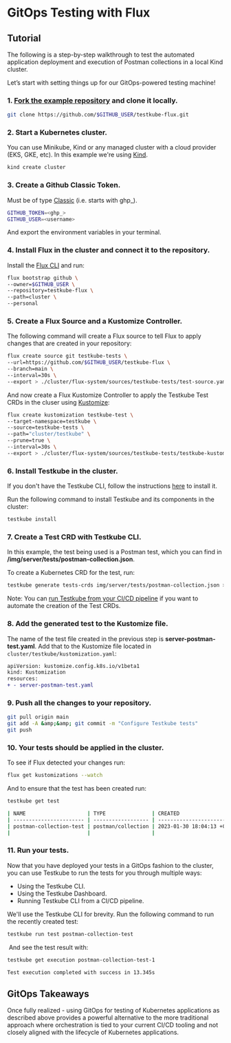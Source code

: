 # GitOps Testing with Flux

## Tutorial

The following is a step-by-step walkthrough to test the automated application deployment and execution of Postman collections in a local Kind cluster.

Let’s start with setting things up for our GitOps-powered testing machine!

### 1. [Fork the example repository](https://github.com/kubeshop/testkube-flux/fork) and clone it locally.

```sh
git clone https://github.com/$GITHUB_USER/testkube-flux.git
```

### 2. Start a Kubernetes cluster.

You can use Minikube, Kind or any managed cluster with a cloud provider (EKS, GKE, etc). In this example we're using [Kind](https://kind.sigs.k8s.io/).

```sh
kind create cluster
```

### 3. Create a Github Classic Token.

Must be of type [Classic](https://docs.github.com/en/authentication/keeping-your-account-and-data-secure/creating-a-personal-access-token#creating-a-personal-access-token-classic) (i.e. starts with ghp\_).

```sh
GITHUB_TOKEN=<ghp_>
GITHUB_USER=<username>
```

And export the environment variables in your terminal.

### 4. Install Flux in the cluster and connect it to the repository.

Install the [Flux CLI](https://fluxcd.io/flux/installation/) and run:

```sh
flux bootstrap github \
--owner=$GITHUB_USER \
--repository=testkube-flux \
--path=cluster \
--personal
```

### 5. Create a Flux Source and a Kustomize Controller.

The following command will create a Flux source to tell Flux to apply changes that are created in your repository:

```sh
flux create source git testkube-tests \
--url=https://github.com/$GITHUB_USER/testkube-flux \
--branch=main \
--interval=30s \
--export > ./cluster/flux-system/sources/testkube-tests/test-source.yaml
```

And now create a Flux Kustomize Controller to apply the Testkube Test CRDs in the cluser using [Kustomize](https://kubernetes.io/docs/tasks/manage-kubernetes-objects/kustomization/):

```sh
flux create kustomization testkube-test \
--target-namespace=testkube \
--source=testkube-tests \
--path="cluster/testkube" \
--prune=true \
--interval=30s \
--export > ./cluster/flux-system/sources/testkube-tests/testkube-kustomization.yaml
```

### 6. Install Testkube in the cluster.

If you don't have the Testkube CLI, follow the instructions [here](./step1-installing-cli.md) to install it.

Run the following command to install Testkube and its components in the cluster:

```sh
testkube install
```

### 7. Create a Test CRD with Testkube CLI.

In this example, the test being used is a Postman test, which you can find in **/img/server/tests/postman-collection.json**.

To create a Kubernetes CRD for the test, run:

```sh
testkube generate tests-crds img/server/tests/postman-collection.json > cluster/testkube/server-postman-test.yaml
```

Note: You can [run Testkube from your CI/CD pipeline](./cicd-overview.md) if you want to automate the creation of the Test CRDs.

### 8. Add the generated test to the Kustomize file.

The name of the test file created in the previous step is **server-postman-test.yaml**. Add that to the Kustomize file located in `cluster/testkube/kustomization.yaml`:

```diff
apiVersion: kustomize.config.k8s.io/v1beta1
kind: Kustomization
resources:
+ - server-postman-test.yaml
```

### 9. Push all the changes to your repository.

```sh
git pull origin main
git add -A &amp;&amp; git commit -m "Configure Testkube tests"
git push
```

### 10. Your tests should be applied in the cluster.

To see if Flux detected your changes run:

```sh
flux get kustomizations --watch
```

And to ensure that the test has been created run:

```sh
testkube get test
```

```sh title="Expected output:"
| NAME                    | TYPE               | CREATED                       | LABELS                                         |
| ----------------------- | ------------------ | ----------------------------- | ---------------------------------------------- |
| postman-collection-test | postman/collection | 2023-01-30 18:04:13 +0000 UTC | kustomize.toolkit.fluxcd.io/name=testkube-test |
|                         |                    |                               | kustomize.toolkit.fluxcd.io/name=testkube-test |
```

### 11. Run your tests.

Now that you have deployed your tests in a GitOps fashion to the cluster, you can use Testkube to run the tests for you through multiple ways:

- Using the Testkube CLI.
- Using the Testkube Dashboard.
- Running Testkube CLI from a CI/CD pipeline.

We'll use the Testkube CLI for brevity. Run the following command to run the recently created test:

```sh
testkube run test postman-collection-test
```

‍
And see the test result with:

```sh
testkube get execution postman-collection-test-1
```

```sh title="Expected output:"
Test execution completed with success in 13.345s
```

## GitOps Takeaways

Once fully realized - using GitOps for testing of Kubernetes applications as described above provides a powerful alternative to the more traditional approach where orchestration is tied to your current CI/CD tooling and not closely aligned with the lifecycle of Kubernetes applications.
